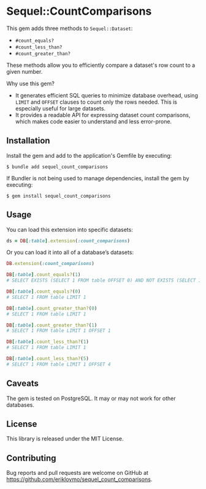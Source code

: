 # Sequel::CountComparisons

This gem adds three methods to `Sequel::Dataset`:

* `#count_equals?`
* `#count_less_than?`
* `#count_greater_than?`

These methods allow you to efficiently compare a dataset's row count to a given number.

Why use this gem?

* It generates efficient SQL queries to minimize database overhead, using
`LIMIT`
and `OFFSET` clauses to count only the rows needed. This is especially useful
for large datasets.
* It provides a readable API for expressing dataset count comparisons, which
makes code easier to understand and less error-prone.

## Installation

Install the gem and add to the application's Gemfile by executing:

    $ bundle add sequel_count_comparisons

If Bundler is not being used to manage dependencies, install the gem by executing:

    $ gem install sequel_count_comparisons

## Usage

You can load this extension into specific datasets:

```ruby
ds = DB[:table].extension(:count_comparisons)
``````

Or you can load it into all of a database’s datasets:

```ruby
DB.extension(:count_comparisons)

DB[:table].count_equals?(1)
# SELECT EXISTS (SELECT 1 FROM table OFFSET 0) AND NOT EXISTS (SELECT 1 FROM table OFFSET 1)

DB[:table].count_equals?(0)
# SELECT 1 FROM table LIMIT 1

DB[:table].count_greater_than?(0)
# SELECT 1 FROM table LIMIT 1

DB[:table].count_greater_than?(1)
# SELECT 1 FROM table LIMIT 1 OFFSET 1

DB[:table].count_less_than?(1)
# SELECT 1 FROM table LIMIT 1

DB[:table].count_less_than?(5)
# SELECT 1 FROM table LIMIT 1 OFFSET 4

```

## Caveats

The gem is tested on PostgreSQL. It may or may not work for other databases.

## License

This library is released under the MIT License.

## Contributing

Bug reports and pull requests are welcome on GitHub at https://github.com/eriklovmo/sequel_count_comparisons.
